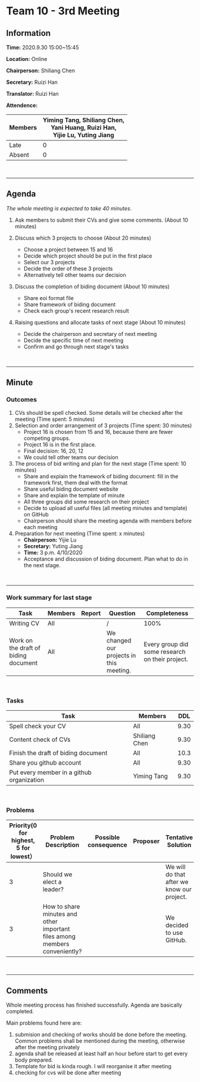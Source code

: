 # Team 10 - 3rd Meeting 

## Information

**Time:** 2020.9.30 15:00~15:45

**Location:** Online

**Chairperson:** Shiliang Chen

**Secretary:** Ruizi Han

**Translator:** Ruizi Han

**Attendence:**

| **Members** | **Yiming Tang, Shiliang Chen, <br>Yani Huang, Ruizi Han, <br>Yijie Lu, Yuting Jiang** |
| ----------- | ------------------------------------------------------------ |
| Late        | 0                                                            |
| Absent      | 0                                                            |

<br>

------

## Agenda

*The whole meeting is expected to take 40 minutes.*

1. Ask members to submit their CVs and give some comments. (About 10 minutes)

2. Discuss which 3 projects to choose (About 20 minutes)
	- Choose a project between 15 and 16
	- Decide which project should be put in the first place
	- Select our 3 projects
	- Decide the order of these 3 projects
	- Alternatively tell other teams our decision
3. Discuss the completion of biding document (About 10 minutes)
	- Share eoi format file
	- Share framework of biding document
	- Check each group's recent research result
4. Raising questions and allocate tasks of next stage (About 10 minutes)
	- Decide the chairperson and secretary of next meeting
	- Decide the specific time of next meeting
	- Confirm and go through next stage's tasks

<br>

------

## Minute

### Outcomes

1. CVs should be spell checked. Some details will be checked after the meeting (Time spent: 5 minutes)
2. Selection and order arrangement of 3 projects (Time spent: 30 minutes)
	- Project 16 is chosen from 15 and 16, because there are fewer competing groups.
	- Project 16 is in the first place.
	- Final decision: 16, 20, 12
	- We could tell other teams our decision
3. The process of bid writing and plan for the next stage (Time spent: 10 minutes)
	- Share and explain the framework of biding document: fill in the framework first, them deal with the format
	- Share useful biding document website
	- Share and explain the template of minute 
	- All three groups did some research on their project
	- Decide to upload all useful files (all meeting minutes and template) on GitHub
	- Chairperson should share the meeting agenda with members before each meeting
4. Preparation for next meeting (Time spent: x minutes)
	- **Chairperson:** Yijie Lu
	- **Secretary:** Yuting Jiang
	- **Time:** 3 p.m. 4/10/2020
	- Acceptance and discussion of biding document. Plan what to do in the next stage.

<br>

-------

### Work summary for last stage

| **Task**                             | **Members** | **Report** | **Question**                             | **Completeness**                                |
| ------------------------------------ | ----------- | ---------- | ---------------------------------------- | ----------------------------------------------- |
| Writing CV                           | All         |            | /                                        | 100%                                            |
| Work on the draft of biding document | All         |            | We changed our projects in this meeting. | Every group did some research on their project. |

<br>

### Tasks 

| **Task**                                  | **Members**   | **DDL** |
| ----------------------------------------- | ------------- | ------- |
| Spell check your CV                       | All           | 9.30    |
| Content check of CVs                      | Shiliang Chen | 9.30    |
| Finish the draft of biding document       | All           | 10.3    |
| Share you github account                  | All           | 9.30    |
| Put every member in a github organization | Yiming Tang   | 9.30    |

<br>

### Problems

| **Priority(0 for highest, 5 for lowest）** | **Problem Description**                                      | **Possible consequence** | **Proposer** | **Tentative Solution**                     | **Expected completion time** |
| ------------------------------------------ | ------------------------------------------------------------ | ------------------------ | ------------ | ------------------------------------------ | ---------------------------- |
| 3                                          | Should we elect a leader?                                    |                          |              | We will do that after we know our project. | 10.7                         |
| 3                                          | How to share minutes and other important files among members conveniently? |                          |              | We decided to use GitHub.                  | 9.30                         |

<br>

-------

## Comments

Whole meeting process has finished successfully. Agenda are basically completed.

Main problems found here are:

1. submision and checking of works should be done before the meeting. Common problems shall be mentioned during the meeting, otherwise after the meeting privately
2. agenda shall be released at least half an hour before start to get every body prepared.
3. Template for bid is kinda rough. I will reorganise it after meeting
4. checking for cvs will be done after meeting